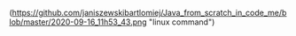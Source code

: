 


(https://github.com/janiszewskibartlomiej/Java_from_scratch_in_code_me/blob/master/2020-09-16_11h53_43.png "linux command")
